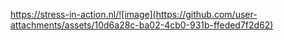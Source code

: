 [https://stress-in-action.nl/![image](https://github.com/user-attachments/assets/10d6a28c-ba02-4cb0-931b-ffeded7f2d62)
](https://stress-in-action.nl/wp-content/uploads/2023/04/sia-logo.png)
